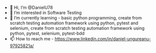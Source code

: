 - 👋 Hi, I’m @DanielU78
- 👀 I’m interested in Software Testing
- 🌱 I’m currently learning - basic python programming, create from scratch testing automation framework using python, pytest and selenium,
      create from scratch testing automation framework using python, pytest, selenium, pytest-bdd
- 📫 How to reach me - https://www.linkedin.com/in/daniel-ungureanu-97925821a/

<!---
DanielU78/DanielU78 is a ✨ special ✨ repository because its `README.md` (this file) appears on your GitHub profile.
You can click the Preview link to take a look at your changes.
--->
